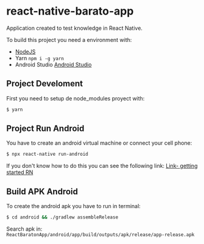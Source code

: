 # react-native-barato-app

Application created to test knowledge in React Native.

To build this project you need a environment with:

- [NodeJS](https://nodejs.org/)
- Yarn `npm i -g yarn`
- Android Studio [Android Studio](https://developer.android.com/studio/index.html)

## Project Develoment

First you need to setup de node_modules proyect with:

```sh
$ yarn
```

## Project Run Android

You have to create an android virtual machine or connect your cell phone:

```sh
$ npx react-native run-android
```

If you don't know how to do this you can see the following link:
[Link- getting started RN](https://facebook.github.io/react-native/docs/getting-started)

## Build APK Android

To create the android apk you have to run in terminal:

```sh
$ cd android && ./gradlew assembleRelease
```

Search apk in: `ReactBaratonApp/android/app/build/outputs/apk/release/app-release.apk`
